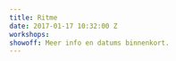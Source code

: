 ```yaml
---
title: Ritme
date: 2017-01-17 10:32:00 Z
workshops: 
showoff: Meer info en datums binnenkort.
---
```


